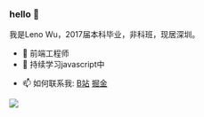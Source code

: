 ### hello 👋

<!-- **leno23/leno23** is a ✨ _special_ ✨ repository because its `README.md` (this file) appears on your GitHub profile.

Here are some ideas to get you started: -->
我是Leno Wu，2017届本科毕业，非科班，现居深圳。
- 🔭 前端工程师
- 🌱 持续学习javascript中
<!-- - 👯 I’m looking to collaborate on ...
- 🤔 I’m looking for help with ...
- 💬 Ask me about ... -->
- 📫 如何联系我: [B站](https://space.bilibili.com/7195544/) [掘金](https://juejin.cn/user/3509296848186808)
<!-- - 😄 Pronouns: ...
- ⚡ Fun fact: ... -->

![](https://github-readme-stats.vercel.app/api?username=leno23&show_icons=true&theme=dracula)
